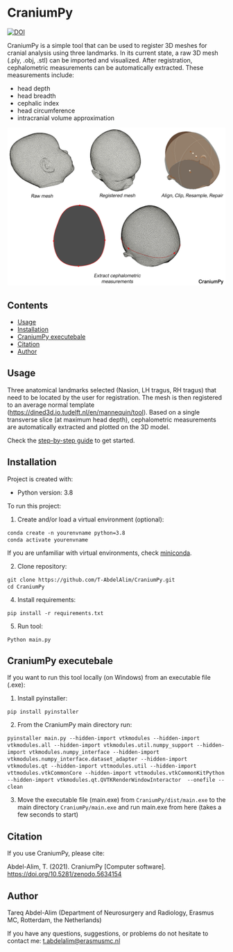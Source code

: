 # CraniumPy
[![DOI](https://zenodo.org/badge/418914708.svg)](https://zenodo.org/badge/latestdoi/418914708)

CraniumPy is a simple tool that can be used to register 3D meshes for cranial analysis using three landmarks. In its current state, a raw 3D mesh (.ply, .obj, .stl) can be imported and visualized. After registration, cephalometric measurements can be automatically extracted. These measurements include:
- head depth
- head breadth
- cephalic index
- head circumference
- intracranial volume approximation

![Reconstruction](resources/CraniumPy_info.png)

## Contents
  * [Usage](#usage)
  * [Installation](#installation)
  * [CraniumPy executebale](#craniumpy-executebale)
  * [Citation](#citation)
  * [Author](#author)

## Usage
Three anatomical landmarks  selected (Nasion, LH tragus, RH tragus) that need to be located by the user for registration. The mesh is then registered to an average normal template (https://dined3d.io.tudelft.nl/en/mannequin/tool). 
Based on a single transverse slice (at maximum head depth), cephalometric measurements are automatically extracted and plotted on the 3D model. 

Check the [step-by-step guide](/resources/documentation.pdf) to get started.

## Installation
Project is created with:
* Python version: 3.8

To run this project:
1. Create and/or load a virtual environment (optional):

```
conda create -n yourenvname python=3.8
conda activate yourenvname
```
If you are unfamiliar with virtual environments, check [miniconda](https://docs.conda.io/en/latest/miniconda.html).

2. Clone repository:
```
git clone https://github.com/T-AbdelAlim/CraniumPy.git
cd CraniumPy
```
4. Install requirements:
```
pip install -r requirements.txt
```

5. Run tool:
```
Python main.py
```

## CraniumPy executebale
If you want to run this tool locally (on Windows) from an executable file (.exe):

1. Install pyinstaller:
```
pip install pyinstaller
```

2. From the CraniumPy main directory run:
```
pyinstaller main.py --hidden-import vtkmodules --hidden-import vtkmodules.all --hidden-import vtkmodules.util.numpy_support --hidden-import vtkmodules.numpy_interface --hidden-import vtkmodules.numpy_interface.dataset_adapter --hidden-import vtkmodules.qt --hidden-import vttmodules.util --hidden-import vttmodules.vtkCommonCore --hidden-import vttmodules.vtkCommonKitPython --hidden-import vtkmodules.qt.QVTKRenderWindowInteractor  --onefile --clean
```

3. Move the executable file (main.exe) from ```CraniumPy/dist/main.exe``` to the main directory ```CraniumPy/main.exe``` and run main.exe from here (takes a few seconds to start)


## Citation
If you use CraniumPy, please cite:

Abdel-Alim, T. (2021). CraniumPy [Computer software]. https://doi.org/10.5281/zenodo.5634154
## Author
Tareq Abdel-Alim (Department of Neurosurgery and Radiology, Erasmus MC, Rotterdam, the Netherlands)

If you have any questions, suggestions, or problems do not hesitate to contact me:
t.abdelalim@erasmusmc.nl
